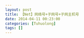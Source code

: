 ```yaml
---
layout: post
title: 【Net】网络号+子网号+子网主机号
date: 2014-04-11 00:23:00
categories: [Tuhuolong]
tags: []
---
```

            